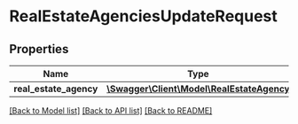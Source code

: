 # RealEstateAgenciesUpdateRequest

## Properties
Name | Type | Description | Notes
------------ | ------------- | ------------- | -------------
**real_estate_agency** | [**\Swagger\Client\Model\RealEstateAgency**](RealEstateAgency.md) |  | [optional] 

[[Back to Model list]](../README.md#documentation-for-models) [[Back to API list]](../README.md#documentation-for-api-endpoints) [[Back to README]](../README.md)


